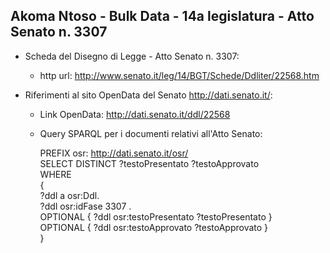 ## Akoma Ntoso - Bulk Data - 14a legislatura - Atto Senato n. 3307 ##

* Scheda del Disegno di Legge - Atto Senato n. 3307:
	* http url: http://www.senato.it/leg/14/BGT/Schede/Ddliter/22568.htm

* Riferimenti al sito OpenData del Senato http://dati.senato.it/:
	* Link OpenData: http://dati.senato.it/ddl/22568
	* Query SPARQL per i documenti relativi all'Atto Senato:

        PREFIX osr: <http://dati.senato.it/osr/>  
		SELECT DISTINCT ?testoPresentato ?testoApprovato  
		WHERE  
		{  
		    ?ddl a osr:Ddl.  
		    ?ddl osr:idFase 3307 .  
		    OPTIONAL { ?ddl osr:testoPresentato ?testoPresentato }  
		    OPTIONAL { ?ddl osr:testoApprovato ?testoApprovato }  
		}
		